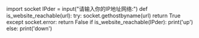 import socket
IPder = input("请输入你的IP地址网络:")
def is_website_reachable(url):
    try:
        socket.gethostbyname(url)
        return True
    except socket.error:
        return False
if is_website_reachable(IPder):
    print('up')
else:
    print('down')
